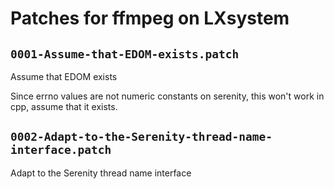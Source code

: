 # Patches for ffmpeg on LXsystem

## `0001-Assume-that-EDOM-exists.patch`

Assume that EDOM exists

Since errno values are not numeric constants on serenity, this won't
work in cpp, assume that it exists.

## `0002-Adapt-to-the-Serenity-thread-name-interface.patch`

Adapt to the Serenity thread name interface


